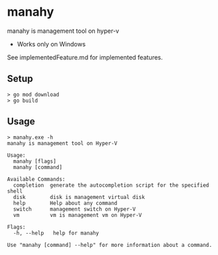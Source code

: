 # manahy
manahy is management tool on hyper-v
- Works only on Windows

See implementedFeature.md for implemented features.

## Setup
```
> go mod download
> go build
```

## Usage
```
> manahy.exe -h
manahy is management tool on Hyper-V

Usage:
  manahy [flags]
  manahy [command]

Available Commands:
  completion  generate the autocompletion script for the specified shell
  disk        disk is management virtual disk
  help        Help about any command
  switch      management switch on Hyper-V
  vm          vm is management vm on Hyper-V

Flags:
  -h, --help   help for manahy

Use "manahy [command] --help" for more information about a command.
```
